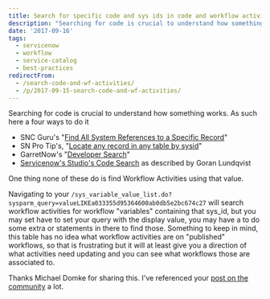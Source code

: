 ```yaml
---
title: Search for specific code and sys ids in code and workflow activities
description: "Searching for code is crucial to understand how something works. As such\\\r\nhere a four ways to do it\r\n\r\n SNC Guru's \"Find All System References to a Specific..."
date: '2017-09-16'
tags:
  - servicenow
  - workflow
  - service-catalog
  - best-practices
redirectFrom:
  - /search-code-and-wf-activities/
  - /p/2017-09-15-search-code-and-wf-activities/
---
```


<!--StartFragment-->

Searching for code is crucial to understand how something works. As such\
here a four ways to do it

* SNC Guru's "[Find All System References to a Specific Record](https://www.servicenowguru.com/system-definition/find-references-specific-record/)"
* SN Pro Tip's, "[Locate any record in any table by sysid](https://snprotips.com/blog/sncprotips/2015/12/locate-any-record-in-any-table-by-sysidhtml)"
* GarretNow's "[Developer Search](https://garrettnow.com/2014/08/12/developer-search/)"
* [Servicenow's Studio's Code Search](https://community.servicenow.com/community/develop/blog/2017/01/15/where-did-i-write-that-piece-of-code) as described by Goran Lundqvist

One thing none of these do is find Workflow Activities using that value.

Navigating to your `/sys_variable_value_list.do?sysparm_query=valueLIKEa033355d95364600ab0db5e2bc674c27` will search workflow activities for workflow "variables" containing that sys_id, but you may set have to set your query with the display value, you may have a to do some extra or statements in there to find those. Something to keep in mind, this table has no idea what workflow activities are on "published" workflows, so that is frustrating but it will at least give you a direction of what activities need updating and you can see what workflows those are associated to.

Thanks Michael Domke for sharing this. I've referenced your [post on the community](https://community.servicenow.com/thread/157997) a lot.

<!--EndFragment-->